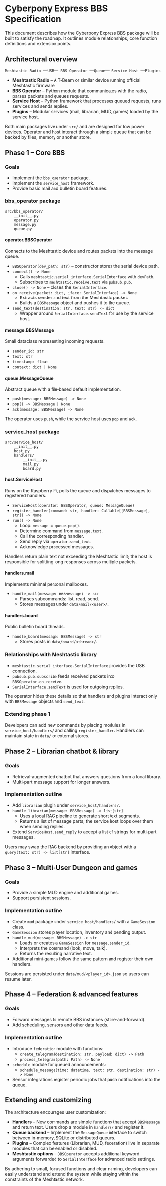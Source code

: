# Cyberpony Express BBS Specification

This document describes how the Cyberpony Express BBS package will be built to satisfy the roadmap.  It outlines module relationships, core function definitions and extension points.

## Architectural overview

```
Meshtastic Radio ──USB── BBS Operator ──Queue── Service Host ──Plugins
```

* **Meshtastic Radio** – A T‑Beam or similar device running official Meshtastic firmware.
* **BBS Operator** – Python module that communicates with the radio, parses packets and queues requests.
* **Service Host** – Python framework that processes queued requests, runs services and sends replies.
* **Plugins** – Modular services (mail, librarian, MUD, games) loaded by the service host.

Both main packages live under `src/` and are designed for low power devices.  Operator and host interact through a simple queue that can be backed by files, memory or another store.

## Phase 1 – Core BBS

### Goals

* Implement the `bbs_operator` package.
* Implement the `service_host` framework.
* Provide basic mail and bulletin board features.

### bbs_operator package

```
src/bbs_operator/
    __init__.py
    operator.py
    message.py
    queue.py
```

#### operator.BBSOperator

Connects to the Meshtastic device and routes packets into the message queue.

* `BBSOperator(dev_path: str)` – constructor stores the serial device path.
* `connect() -> None`
    * Calls `meshtastic.serial_interface.SerialInterface` with `devPath`.
    * Subscribes to `meshtastic.receive.text` via `pubsub.pub`.
* `close() -> None` – closes the `SerialInterface`.
* `on_receive(packet: dict, iface: SerialInterface) -> None`
    * Extracts sender and text from the Meshtastic packet.
    * Builds a `BBSMessage` object and pushes it to the queue.
* `send_text(destination: str, text: str) -> dict`
    * Wrapper around `SerialInterface.sendText` for use by the service host.

#### message.BBSMessage

Small dataclass representing incoming requests.

* `sender_id: str`
* `text: str`
* `timestamp: float`
* `context: dict | None`

#### queue.MessageQueue

Abstract queue with a file‑based default implementation.

* `push(message: BBSMessage) -> None`
* `pop() -> BBSMessage | None`
* `ack(message: BBSMessage) -> None`

The operator uses `push`, while the service host uses `pop` and `ack`.

### service_host package

```
src/service_host/
    __init__.py
    host.py
    handlers/
        __init__.py
        mail.py
        board.py
```

#### host.ServiceHost

Runs on the Raspberry Pi, polls the queue and dispatches messages to registered handlers.

* `ServiceHost(operator: BBSOperator, queue: MessageQueue)`
* `register_handler(command: str, handler: Callable[[BBSMessage], str]) -> None`
* `run() -> None`
    * Loop: `message = queue.pop()`.
    * Determine command from `message.text`.
    * Call the corresponding handler.
    * Send reply via `operator.send_text`.
    * Acknowledge processed messages.

Handlers return plain text not exceeding the Meshtastic limit; the host is responsible for splitting long responses across multiple packets.

#### handlers.mail

Implements minimal personal mailboxes.

* `handle_mail(message: BBSMessage) -> str`
    * Parses subcommands: list, read, send.
    * Stores messages under `data/mail/<user>/`.

#### handlers.board

Public bulletin board threads.

* `handle_board(message: BBSMessage) -> str`
    * Stores posts in `data/board/<thread>/`.

### Relationships with Meshtastic library

* `meshtastic.serial_interface.SerialInterface` provides the USB connection.
* `pubsub.pub.subscribe` feeds received packets into `BBSOperator.on_receive`.
* `SerialInterface.sendText` is used for outgoing replies.

The operator hides these details so that handlers and plugins interact only with `BBSMessage` objects and `send_text`.

### Extending phase 1

Developers can add new commands by placing modules in `service_host/handlers/` and calling `register_handler`.  Handlers can maintain state in `data/` or external stores.

## Phase 2 – Librarian chatbot & library

### Goals

* Retrieval‑augmented chatbot that answers questions from a local library.
* Multi‑part message support for longer answers.

### Implementation outline

* Add `librarian` plugin under `service_host/handlers/`.
* `handle_librarian(message: BBSMessage) -> list[str]`
    * Uses a local RAG pipeline to generate short text segments.
    * Returns a list of message parts; the service host loops over them when sending replies.
* Extend `ServiceHost.send_reply` to accept a list of strings for multi‑part messages.

Users may swap the RAG backend by providing an object with a `query(text: str) -> list[str]` interface.

## Phase 3 – Multi‑User Dungeon and games

### Goals

* Provide a simple MUD engine and additional games.
* Support persistent sessions.

### Implementation outline

* Create `mud` package under `service_host/handlers/` with a `GameSession` class.
* `GameSession` stores player location, inventory and pending output.
* `handle_mud(message: BBSMessage) -> str`
    * Loads or creates a `GameSession` for `message.sender_id`.
    * Interprets the command (look, move, talk).
    * Returns the resulting narrative text.
* Additional mini‑games follow the same pattern and register their own handlers.

Sessions are persisted under `data/mud/<player_id>.json` so users can resume later.

## Phase 4 – Federation & advanced features

### Goals

* Forward messages to remote BBS instances (store‑and‑forward).
* Add scheduling, sensors and other data feeds.

### Implementation outline

* Introduce `federation` module with functions:
    * `create_telegram(destination: str, payload: dict) -> Path`
    * `process_telegram(path: Path) -> None`
* `schedule` module for queued announcements:
    * `schedule_message(time: datetime, text: str, destination: str) -> None`
* Sensor integrations register periodic jobs that push notifications into the queue.

## Extending and customizing

The architecture encourages user customization:

* **Handlers** – New commands are simple functions that accept `BBSMessage` and return text.  Users drop a module in `handlers/` and register it.
* **Queue backend** – Implement the `MessageQueue` interface to switch between in‑memory, SQLite or distributed queues.
* **Plugins** – Complex features (Librarian, MUD, federation) live in separate modules that can be enabled or disabled.
* **Meshtastic options** – `BBSOperator` accepts additional keyword arguments forwarded to `SerialInterface` for advanced radio settings.

By adhering to small, focused functions and clear naming, developers can easily understand and extend the system while staying within the constraints of the Meshtastic network.

